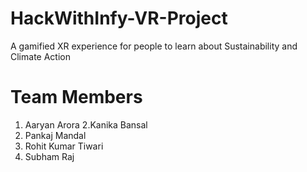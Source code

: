 # HackWithInfy-VR-Project
A gamified XR experience for people to learn about Sustainability and Climate Action

# Team Members
1. Aaryan Arora
2.Kanika Bansal
3. Pankaj Mandal
4. Rohit Kumar Tiwari
5. Subham Raj


